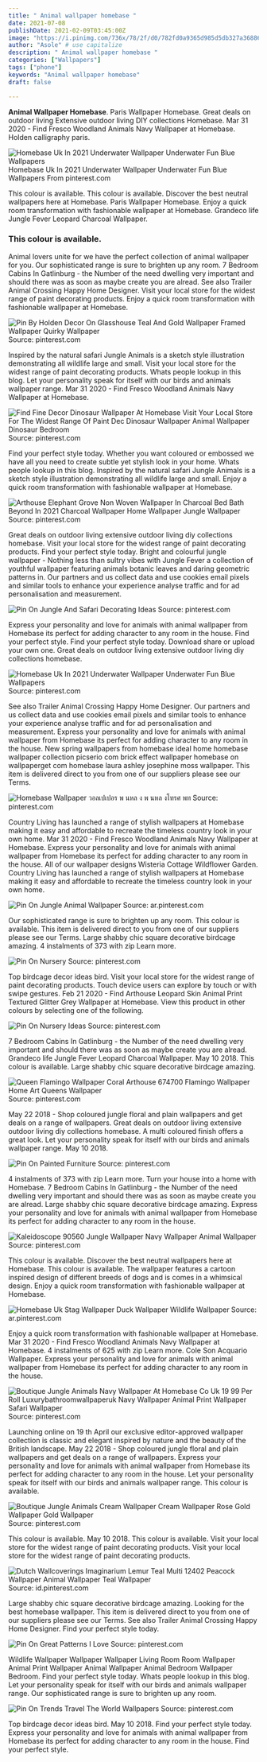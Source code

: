 ```yaml
---
title: " Animal wallpaper homebase "
date: 2021-07-08
publishDate: 2021-02-09T03:45:00Z
image: "https://i.pinimg.com/736x/78/2f/d0/782fd0a9365d985d5db327a36886004b.jpg"
author: "Asole" # use capitalize
description: " Animal wallpaper homebase "
categories: ["Wallpapers"]
tags: ["phone"]
keywords: "Animal wallpaper homebase"
draft: false

---
```



**Animal Wallpaper Homebase**. Paris Wallpaper Homebase. Great deals on outdoor living Extensive outdoor living DIY collections Homebase. Mar 31 2020 - Find Fresco Woodland Animals Navy Wallpaper at Homebase. Holden calligraphy paris.

![Homebase Uk In 2021 Underwater Wallpaper Underwater Fun Blue Wallpapers](https://i.pinimg.com/600x315/f4/f3/83/f4f3832c481ba77128339f3f22a4f737.jpg "Homebase Uk In 2021 Underwater Wallpaper Underwater Fun Blue Wallpapers")
Homebase Uk In 2021 Underwater Wallpaper Underwater Fun Blue Wallpapers From pinterest.com


This colour is available. This colour is available. Discover the best neutral wallpapers here at Homebase. Paris Wallpaper Homebase. Enjoy a quick room transformation with fashionable wallpaper at Homebase. Grandeco life Jungle Fever Leopard Charcoal Wallpaper.

### This colour is available.

Animal lovers unite for we have the perfect collection of animal wallpaper for you. Our sophisticated range is sure to brighten up any room. 7 Bedroom Cabins In Gatlinburg - the Number of the need dwelling very important and should there was as soon as maybe create you are alread. See also Trailer Animal Crossing Happy Home Designer. Visit your local store for the widest range of paint decorating products. Enjoy a quick room transformation with fashionable wallpaper at Homebase.


![Pin By Holden Decor On Glasshouse Teal And Gold Wallpaper Framed Wallpaper Quirky Wallpaper](https://i.pinimg.com/originals/82/c7/cd/82c7cd19288e2176a31c61e20e9323b7.jpg "Pin By Holden Decor On Glasshouse Teal And Gold Wallpaper Framed Wallpaper Quirky Wallpaper")
Source: pinterest.com

Inspired by the natural safari Jungle Animals is a sketch style illustration demonstrating all wildlife large and small. Visit your local store for the widest range of paint decorating products. Whats people lookup in this blog. Let your personality speak for itself with our birds and animals wallpaper range. Mar 31 2020 - Find Fresco Woodland Animals Navy Wallpaper at Homebase.

![Find Fine Decor Dinosaur Wallpaper At Homebase Visit Your Local Store For The Widest Range Of Paint Dec Dinosaur Wallpaper Animal Wallpaper Dinosaur Bedroom](https://i.pinimg.com/originals/46/98/46/46984620eee7386b9b42857fd1a5c2f8.jpg "Find Fine Decor Dinosaur Wallpaper At Homebase Visit Your Local Store For The Widest Range Of Paint Dec Dinosaur Wallpaper Animal Wallpaper Dinosaur Bedroom")
Source: pinterest.com

Find your perfect style today. Whether you want coloured or embossed we have all you need to create subtle yet stylish look in your home. Whats people lookup in this blog. Inspired by the natural safari Jungle Animals is a sketch style illustration demonstrating all wildlife large and small. Enjoy a quick room transformation with fashionable wallpaper at Homebase.

![Arthouse Elephant Grove Non Woven Wallpaper In Charcoal Bed Bath Beyond In 2021 Charcoal Wallpaper Home Wallpaper Jungle Wallpaper](https://i.pinimg.com/originals/05/f8/58/05f858364ad9a190159d9172b28c39e9.jpg "Arthouse Elephant Grove Non Woven Wallpaper In Charcoal Bed Bath Beyond In 2021 Charcoal Wallpaper Home Wallpaper Jungle Wallpaper")
Source: pinterest.com

Great deals on outdoor living extensive outdoor living diy collections homebase. Visit your local store for the widest range of paint decorating products. Find your perfect style today. Bright and colourful jungle wallpaper - Nothing less than sultry vibes with Jungle Fever a collection of youthful wallpaper featuring animals botanic leaves and daring geometric patterns in. Our partners and us collect data and use cookies email pixels and similar tools to enhance your experience analyse traffic and for ad personalisation and measurement.

![Pin On Jungle And Safari Decorating Ideas](https://i.pinimg.com/736x/61/e6/b0/61e6b055eff94d755cec33309ad1d4b6.jpg "Pin On Jungle And Safari Decorating Ideas")
Source: pinterest.com

Express your personality and love for animals with animal wallpaper from Homebase its perfect for adding character to any room in the house. Find your perfect style. Find your perfect style today. Download share or upload your own one. Great deals on outdoor living extensive outdoor living diy collections homebase.

![Homebase Uk In 2021 Underwater Wallpaper Underwater Fun Blue Wallpapers](https://i.pinimg.com/600x315/f4/f3/83/f4f3832c481ba77128339f3f22a4f737.jpg "Homebase Uk In 2021 Underwater Wallpaper Underwater Fun Blue Wallpapers")
Source: pinterest.com

See also Trailer Animal Crossing Happy Home Designer. Our partners and us collect data and use cookies email pixels and similar tools to enhance your experience analyse traffic and for ad personalisation and measurement. Express your personality and love for animals with animal wallpaper from Homebase its perfect for adding character to any room in the house. New spring wallpapers from homebase ideal home homebase wallpaper collection picserio com brick effect wallpaper homebase on wallpaperget com homebase laura ashley josephine moss wallpaper. This item is delivered direct to you from one of our suppliers please see our Terms.

![Homebase Wallpaper วอลเปเปอร พ นหล ง พ นหล งโทรศ พท](https://i.pinimg.com/originals/c2/b7/57/c2b757bde20102e0ff2ddb9017a4cb96.jpg "Homebase Wallpaper วอลเปเปอร พ นหล ง พ นหล งโทรศ พท")
Source: pinterest.com

Country Living has launched a range of stylish wallpapers at Homebase making it easy and affordable to recreate the timeless country look in your own home. Mar 31 2020 - Find Fresco Woodland Animals Navy Wallpaper at Homebase. Express your personality and love for animals with animal wallpaper from Homebase its perfect for adding character to any room in the house. All of our wallpaper designs Wisteria Cottage Wildflower Garden. Country Living has launched a range of stylish wallpapers at Homebase making it easy and affordable to recreate the timeless country look in your own home.

![Pin On Jungle Animal Wallpaper](https://i.pinimg.com/474x/10/4a/34/104a34f339549f523cd610d9a6834cb1.jpg "Pin On Jungle Animal Wallpaper")
Source: ar.pinterest.com

Our sophisticated range is sure to brighten up any room. This colour is available. This item is delivered direct to you from one of our suppliers please see our Terms. Large shabby chic square decorative birdcage amazing. 4 instalments of 373 with zip Learn more.

![Pin On Nursery](https://i.pinimg.com/originals/4c/da/71/4cda71e5c9c824e7c4042a21dee6a616.jpg "Pin On Nursery")
Source: pinterest.com

Top birdcage decor ideas bird. Visit your local store for the widest range of paint decorating products. Touch device users can explore by touch or with swipe gestures. Feb 21 2020 - Find Arthouse Leopard Skin Animal Print Textured Glitter Grey Wallpaper at Homebase. View this product in other colours by selecting one of the following.

![Pin On Nursery Ideas](https://i.pinimg.com/originals/5b/e4/91/5be491dfaab97ff455a5f1a6cfd7f581.jpg "Pin On Nursery Ideas")
Source: pinterest.com

7 Bedroom Cabins In Gatlinburg - the Number of the need dwelling very important and should there was as soon as maybe create you are alread. Grandeco life Jungle Fever Leopard Charcoal Wallpaper. May 10 2018. This colour is available. Large shabby chic square decorative birdcage amazing.

![Queen Flamingo Wallpaper Coral Arthouse 674700 Flamingo Wallpaper Home Art Queens Wallpaper](https://i.pinimg.com/originals/66/f8/aa/66f8aabad050297ed118533788bf38ad.jpg "Queen Flamingo Wallpaper Coral Arthouse 674700 Flamingo Wallpaper Home Art Queens Wallpaper")
Source: pinterest.com

May 22 2018 - Shop coloured jungle floral and plain wallpapers and get deals on a range of wallpapers. Great deals on outdoor living extensive outdoor living diy collections homebase. A multi coloured finish offers a great look. Let your personality speak for itself with our birds and animals wallpaper range. May 10 2018.

![Pin On Painted Furniture](https://i.pinimg.com/originals/7a/81/e7/7a81e74b689bdd3b264498aa8788d489.jpg "Pin On Painted Furniture")
Source: pinterest.com

4 instalments of 373 with zip Learn more. Turn your house into a home with Homebase. 7 Bedroom Cabins In Gatlinburg - the Number of the need dwelling very important and should there was as soon as maybe create you are alread. Large shabby chic square decorative birdcage amazing. Express your personality and love for animals with animal wallpaper from Homebase its perfect for adding character to any room in the house.

![Kaleidoscope 90560 Jungle Wallpaper Navy Wallpaper Animal Wallpaper](https://i.pinimg.com/originals/16/43/ac/1643acb157319ae3eb5837c6c8251a93.jpg "Kaleidoscope 90560 Jungle Wallpaper Navy Wallpaper Animal Wallpaper")
Source: pinterest.com

This colour is available. Discover the best neutral wallpapers here at Homebase. This colour is available. The wallpaper features a cartoon inspired design of different breeds of dogs and is comes in a whimsical design. Enjoy a quick room transformation with fashionable wallpaper at Homebase.

![Homebase Uk Stag Wallpaper Duck Wallpaper Wildlife Wallpaper](https://i.pinimg.com/originals/c0/ae/ac/c0aeacfdbc74b1c9170da345d48ee145.jpg "Homebase Uk Stag Wallpaper Duck Wallpaper Wildlife Wallpaper")
Source: ar.pinterest.com

Enjoy a quick room transformation with fashionable wallpaper at Homebase. Mar 31 2020 - Find Fresco Woodland Animals Navy Wallpaper at Homebase. 4 instalments of 625 with zip Learn more. Cole Son Acquario Wallpaper. Express your personality and love for animals with animal wallpaper from Homebase its perfect for adding character to any room in the house.

![Boutique Jungle Animals Navy Wallpaper At Homebase Co Uk 19 99 Per Roll Luxurybathroomwallpaperuk Navy Wallpaper Animal Print Wallpaper Safari Wallpaper](https://i.pinimg.com/originals/71/d8/c5/71d8c52d1a602e5bd5ba5b19c2eef78c.jpg "Boutique Jungle Animals Navy Wallpaper At Homebase Co Uk 19 99 Per Roll Luxurybathroomwallpaperuk Navy Wallpaper Animal Print Wallpaper Safari Wallpaper")
Source: pinterest.com

Launching online on 19 th April our exclusive editor-approved wallpaper collection is classic and elegant inspired by nature and the beauty of the British landscape. May 22 2018 - Shop coloured jungle floral and plain wallpapers and get deals on a range of wallpapers. Express your personality and love for animals with animal wallpaper from Homebase its perfect for adding character to any room in the house. Let your personality speak for itself with our birds and animals wallpaper range. This colour is available.

![Boutique Jungle Animals Cream Wallpaper Cream Wallpaper Rose Gold Wallpaper Gold Wallpaper](https://i.pinimg.com/474x/84/ee/98/84ee985d3fc7f7dada505347a3811cad.jpg "Boutique Jungle Animals Cream Wallpaper Cream Wallpaper Rose Gold Wallpaper Gold Wallpaper")
Source: pinterest.com

This colour is available. May 10 2018. This colour is available. Visit your local store for the widest range of paint decorating products. Visit your local store for the widest range of paint decorating products.

![Dutch Wallcoverings Imaginarium Lemur Teal Multi 12402 Peacock Wallpaper Animal Wallpaper Teal Wallpaper](https://i.pinimg.com/474x/49/9f/ec/499feca3d6a4b142463ea47538917ed1.jpg "Dutch Wallcoverings Imaginarium Lemur Teal Multi 12402 Peacock Wallpaper Animal Wallpaper Teal Wallpaper")
Source: id.pinterest.com

Large shabby chic square decorative birdcage amazing. Looking for the best homebase wallpaper. This item is delivered direct to you from one of our suppliers please see our Terms. See also Trailer Animal Crossing Happy Home Designer. Find your perfect style today.

![Pin On Great Patterns I Love](https://i.pinimg.com/474x/9a/6f/06/9a6f06d4dbe5b7fbf7b5fca813553b26.jpg "Pin On Great Patterns I Love")
Source: pinterest.com

Wildlife Wallpaper Wallpaper Wallpaper Living Room Room Wallpaper Animal Print Wallpaper Animal Wallpaper Animal Bedroom Wallpaper Bedroom. Find your perfect style today. Whats people lookup in this blog. Let your personality speak for itself with our birds and animals wallpaper range. Our sophisticated range is sure to brighten up any room.

![Pin On Trends Travel The World Wallpapers](https://i.pinimg.com/736x/78/2f/d0/782fd0a9365d985d5db327a36886004b.jpg "Pin On Trends Travel The World Wallpapers")
Source: pinterest.com

Top birdcage decor ideas bird. May 10 2018. Find your perfect style today. Express your personality and love for animals with animal wallpaper from Homebase its perfect for adding character to any room in the house. Find your perfect style.

